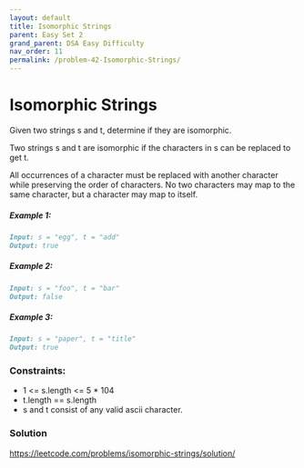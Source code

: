 ```yaml
---
layout: default
title: Isomorphic Strings
parent: Easy Set 2
grand_parent: DSA Easy Difficulty
nav_order: 11
permalink: /problem-42-Isomorphic-Strings/
---
```

# Isomorphic Strings

Given two strings s and t, determine if they are isomorphic.

Two strings s and t are isomorphic if the characters in s can be replaced to get t.

All occurrences of a character must be replaced with another character while preserving the order of characters. No two characters may map to the same character, but a character may map to itself.

##### Example 1:
```markdown
Input: s = "egg", t = "add"
Output: true
```

##### Example 2:
```markdown
Input: s = "foo", t = "bar"
Output: false
```
##### Example 3:
```markdown
Input: s = "paper", t = "title"
Output: true
```
### Constraints:

* 1 <= s.length <= 5 * 104
* t.length == s.length
* s and t consist of any valid ascii character.

### Solution 
https://leetcode.com/problems/isomorphic-strings/solution/
